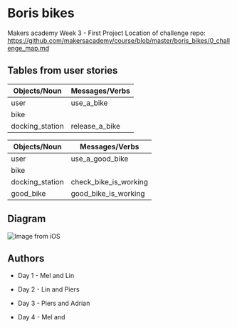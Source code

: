 # Boris bikes

Makers academy Week 3 - First Project
Location of challenge repo:
https://github.com/makersacademy/course/blob/master/boris_bikes/0_challenge_map.md

## Tables from user stories
 
| Objects/Noun   | Messages/Verbs |
| -------------  | -------------  |
| user           | use_a_bike     |
| bike           |                |
| docking_station| release_a_bike |


| Objects/Noun   | Messages/Verbs        |
| -------------  | -------------         |
| user           | use_a_good_bike       |
| bike           |                       |
| docking_station| check_bike_is_working |
| good_bike      | good_bike_is_working  |


## Diagram 

![Image from iOS](https://user-images.githubusercontent.com/16557524/57703055-2f576600-7657-11e9-8f68-b240fc11cbac.jpg)


## Authors

- Day 1 - Mel and Lin

- Day 2 - Lin and Piers

- Day 3 - Piers and Adrian

- Day 4 - Mel and
